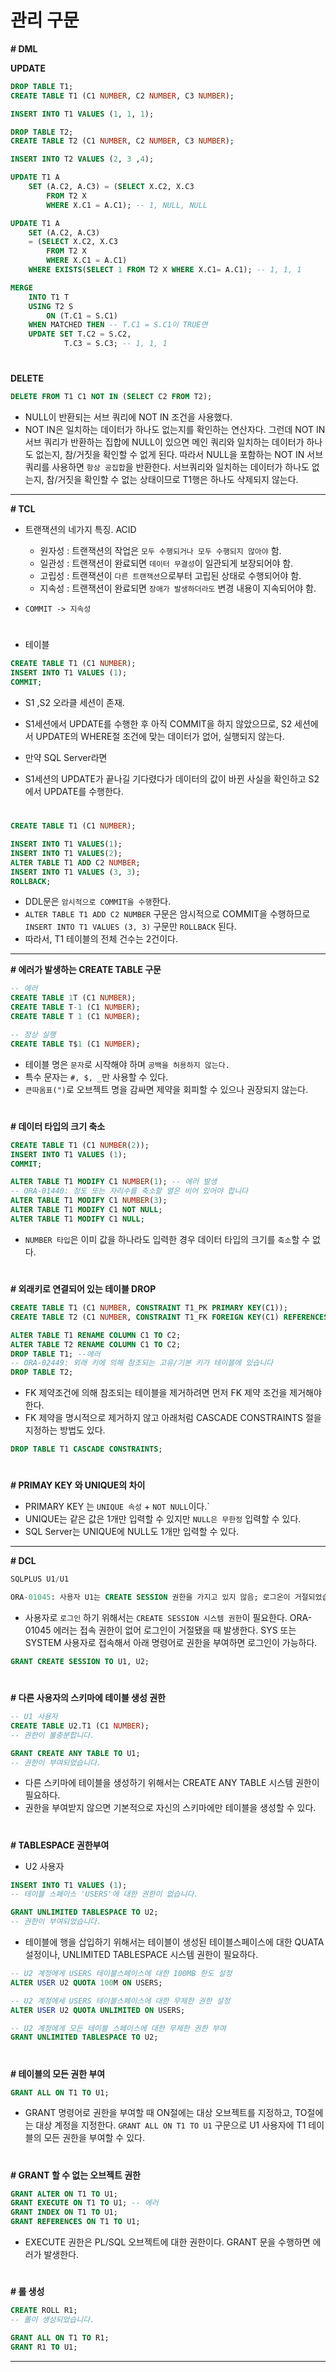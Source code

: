 # 관리 구문

**# DML**

**UPDATE**
```SQL
DROP TABLE T1;
CREATE TABLE T1 (C1 NUMBER, C2 NUMBER, C3 NUMBER);

INSERT INTO T1 VALUES (1, 1, 1);

DROP TABLE T2;
CREATE TABLE T2 (C1 NUMBER, C2 NUMBER, C3 NUMBER);

INSERT INTO T2 VALUES (2, 3 ,4);

UPDATE T1 A
    SET (A.C2, A.C3) = (SELECT X.C2, X.C3
        FROM T2 X
        WHERE X.C1 = A.C1); -- 1, NULL, NULL

UPDATE T1 A
    SET (A.C2, A.C3)
    = (SELECT X.C2, X.C3
        FROM T2 X
        WHERE X.C1 = A.C1) 
    WHERE EXISTS(SELECT 1 FROM T2 X WHERE X.C1= A.C1); -- 1, 1, 1

MERGE
    INTO T1 T
    USING T2 S
        ON (T.C1 = S.C1)
    WHEN MATCHED THEN -- T.C1 = S.C1이 TRUE면
    UPDATE SET T.C2 = S.C2,
            T.C3 = S.C3; -- 1, 1, 1
```

#
**DELETE**

```SQL
DELETE FROM T1 C1 NOT IN (SELECT C2 FROM T2);
```

- NULL이 반환되는 서브 쿼리에 NOT IN 조건을 사용했다. 
- NOT IN은 일치하는 데이터가 하나도 없는지를 확인하는 연산자다. 그런데 NOT IN 서브 쿼리가 반환하는 집합에 NULL이 있으면 메인 쿼리와 일치하는 데이터가 하나도 없는지, 참/거짓을 확인할 수 없게 된다. 따라서 NULL을 포함하는 NOT IN 서브 쿼리를 사용하면 `항상 공집합`을 반환한다. 서브쿼리와 일치하는 데이터가 하나도 없는지, 참/거짓을 확인할 수 없는 상태이므로 T1행은 하나도 삭제되지 않는다.

___

**# TCL**

- 트랜잭션의 네가지 특징. ACID
    - 원자성 : 트랜잭션의 작업은 `모두 수행되거나 모두 수행되지 않아야` 함.
    - 일관성 : 트랜잭션이 완료되면 `데이터 무결성`이 일관되게 보장되어야 함.
    - 고립성 : 트랜잭션이 `다른 트랜잭션`으로부터 고립된 상태로 수행되어야 함.
    - 지속성 : 트랜잭션이 완료되면 `장애가 발생하더라도` 변경 내용이 지속되어야 함.

- `COMMIT -> 지속성`

#

- 테이블
```SQL
CREATE TABLE T1 (C1 NUMBER);
INSERT INTO T1 VALUES (1);
COMMIT;
```

- S1 ,S2 오라클 세션이 존재.
- S1세션에서 UPDATE를 수행한 후 아직 COMMIT을 하지 않았으므로, S2 세션에서 UPDATE의 WHERE절 조건에 맞는 데이터가 없어, 실행되지 않는다.

- 만약 SQL Server라면
- S1세션의 UPDATE가 끝나길 기다렸다가 데이터의 값이 바뀐 사실을 확인하고 S2에서 UPDATE를 수행한다.

#

```SQL
CREATE TABLE T1 (C1 NUMBER);

INSERT INTO T1 VALUES(1);
INSERT INTO T1 VALUES(2);
ALTER TABLE T1 ADD C2 NUMBER;
INSERT INTO T1 VALUES (3, 3);
ROLLBACK;
```

- DDL문은 `암시적으로 COMMIT을 수행`한다.
- `ALTER TABLE T1 ADD C2 NUMBER` 구문은 암시적으로 COMMIT을 수행하므로 `INSERT INTO T1 VALUES (3, 3)` 구문만 `ROLLBACK` 된다.
- 따라서, T1 테이블의 전체 건수는 2건이다.

___

**# 에러가 발생하는 CREATE TABLE 구문**

```SQL
-- 에러
CREATE TABLE 1T (C1 NUMBER); 
CREATE TABLE T-1 (C1 NUMBER);
CREATE TABLE T 1 (C1 NUMBER);
```

```SQL
-- 정상 실행
CREATE TABLE T$1 (C1 NUMBER);
```

- 테이블 명은 `문자`로 시작해야 하며 `공백을 허용하지 않는다.`
- 특수 문자는 `#, $, _`만 사용할 수 있다.
- `큰따옴표(")`로 오브젝트 명을 감싸면 제약을 회피할 수 있으나 권장되지 않는다.

#

**# 데이터 타입의 크기 축소**

```SQL
CREATE TABLE T1 (C1 NUMBER(2));
INSERT INTO T1 VALUES (1);
COMMIT;

ALTER TABLE T1 MODIFY C1 NUMBER(1); -- 에러 발생
-- ORA-01440: 정도 또는 자리수를 축소할 열은 비어 있어야 합니다
ALTER TABLE T1 MODIFY C1 NUMBER(3);
ALTER TABLE T1 MODIFY C1 NOT NULL;
ALTER TABLE T1 MODIFY C1 NULL;
```
- `NUMBER 타입`은 이미 값을 하나라도 입력한 경우 데이터 타입의 크기를 `축소`할 수 없다.

#

**# 외래키로 연결되어 있는 테이블 DROP**

```SQL
CREATE TABLE T1 (C1 NUMBER, CONSTRAINT T1_PK PRIMARY KEY(C1));
CREATE TABLE T2 (C1 NUMBER, CONSTRAINT T1_FK FOREIGN KEY(C1) REFERENCES T1(C1));

ALTER TABLE T1 RENAME COLUMN C1 TO C2;
ALTER TABLE T2 RENAME COLUMN C1 TO C2;
DROP TABLE T1; --에러
-- ORA-02449: 외래 키에 의해 참조되는 고유/기본 키가 테이블에 있습니다
DROP TABLE T2;
```

- FK 제약조건에 의해 참조되는 테이블을 제거하려면 먼저 FK 제약 조건을 제거해야 한다.
- FK 제약을 명시적으로 제거하지 않고 아래처럼 CASCADE CONSTRAINTS 절을 지정하는 방법도 있다.

```SQL
DROP TABLE T1 CASCADE CONSTRAINTS;
```

#

**# PRIMAY KEY 와 UNIQUE의 차이**

- PRIMARY KEY 는 `UNIQUE 속성` + `NOT NULL`이다.`
- UNIQUE는 같은 값은 1개만 입력할 수 있지만 `NULL은 무한정` 입력할 수 있다.
- SQL Server는 UNIQUE에 NULL도 1개만 입력할 수 있다.

___

**# DCL**

```SQL
SQLPLUS U1/U1

ORA-01045: 사용자 U1는 CREATE SESSION 권한을 가지고 있지 않음; 로그온이 거절되었습니다.
```

- 사용자로 `로그인` 하기 위해서는 `CREATE SESSION 시스템 권한`이 필요한다. ORA-01045 에러는 접속 권한이 없어 로그인이 거절됐을 때 발생한다. SYS 또는 SYSTEM 사용자로 접속해서 아래 명령어로 권한을 부여하면 로그인이 가능하다.

```SQL
GRANT CREATE SESSION TO U1, U2;
```

#

**# 다른 사용자의 스키마에 테이블 생성 권한**
```SQL
-- U1 사용자
CREATE TABLE U2.T1 (C1 NUMBER);
-- 권한이 불충분합니다.

GRANT CREATE ANY TABLE TO U1;
-- 권한이 부여되었습니다.
```
- 다른 스키마에 테이블을 생성하기 위해서는 CREATE ANY TABLE 시스템 권한이 필요하다.
- 권한을 부여받지 않으면 기본적으로 자신의 스키마에만 테이블을 생성할 수 있다.

#

**# TABLESPACE 권한부여**

- U2 사용자
```SQL 
INSERT INTO T1 VALUES (1);
-- 테이블 스페이스 'USERS'에 대한 권한이 없습니다.

GRANT UNLIMITED TABLESPACE TO U2;
-- 권한이 부여되었습니다.
```

- 테이블에 행을 삽입하기 위해서는 테이블이 생성된 테이블스페이스에 대한 QUATA 설정이나, UNLIMITED TABLESPACE 시스템 권한이 필요하다.

```SQL
-- U2 계정에게 USERS 테이블스페이스에 대한 100MB 한도 설정
ALTER USER U2 QUOTA 100M ON USERS;

-- U2 계정에세 USERS 테이블스페이스에 대한 무제한 권한 설정
ALTER USER U2 QUOTA UNLIMITED ON USERS;

-- U2 계정에게 모든 테이블 스페이스에 대한 무제한 권한 부여
GRANT UNLIMITED TABLESPACE TO U2;
```

#

**# 테이블의 모든 권한 부여**
```SQL
GRANT ALL ON T1 TO U1;
```

- GRANT 명령어로 권한을 부여할 때 ON절에는 대상 오브젝트를 지정하고, TO절에는 대상 계정을 지정한다. `GRANT ALL ON T1 TO U1` 구문으로 U1 사용자에 T1 테이블의 모든 권한을 부여할 수 있다.

#

**# GRANT 할 수 없는 오브젝트 권한**

```SQL
GRANT ALTER ON T1 TO U1;
GRANT EXECUTE ON T1 TO U1; -- 에러
GRANT INDEX ON T1 TO U1;
GRANT REFERENCES ON T1 TO U1;
```

- EXECUTE 권한은 PL/SQL 오브젝트에 대한 권한이다. GRANT 문을 수행하면 에러가 발생한다.

#

**# 롤 생성**
```SQL
CREATE ROLL R1;
-- 롤이 생성되었습니다.

GRANT ALL ON T1 TO R1;
GRANT R1 TO U1;
```

___

